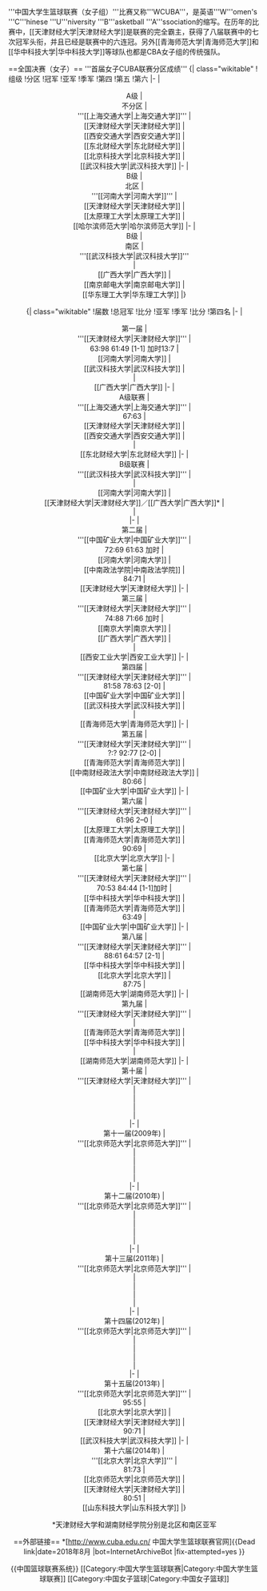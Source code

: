 '''中国大学生篮球联赛（女子组）'''比赛又称'''WCUBA'''，是英语'''W'''omen's '''C'''hinese '''U'''niversity '''B'''asketball '''A'''ssociation的缩写。在历年的比赛中，[[天津财经大学|天津财经大学]]是联赛的完全霸主，获得了八届联赛中的七次冠军头衔，并且已经是联赛中的六连冠。另外[[青海师范大学|青海师范大学]]和[[华中科技大学|华中科技大学]]等球队也都是CBA女子组的传统强队。

==全国决赛（女子）==
'''首届女子CUBA联赛分区成绩'''
{| class="wikitable"
!组级
!分区
!冠军
!亚军
!季军
!第四
!第五
!第六
|-
|<center>A级
|<center>不分区
|<center>'''[[上海交通大学|上海交通大学]]''' 
|<center>[[天津财经大学|天津财经大学]]
|<center>[[西安交通大学|西安交通大学]] 
|<center>[[东北财经大学|东北财经大学]]
|<center>[[北京科技大学|北京科技大学]] 
|<center>[[武汉科技大学|武汉科技大学]]
|-
|<center>B级
|<center>北区
|<center>'''[[河南大学|河南大学]]'''
|<center>[[天津财经大学|天津财经大学]]
|<center>[[太原理工大学|太原理工大学]] 
|<center>[[哈尔滨师范大学|哈尔滨师范大学]]
|-
|<center>B级
|<center>南区
|<center>'''[[武汉科技大学|武汉科技大学]]'''   
|<center>[[广西大学|广西大学]] 
|<center>[[南京邮电大学|南京邮电大学]]
|<center>[[华东理工大学|华东理工大学]]
|}

{| class="wikitable"
!届数
!总冠军
!比分
!亚军
!季军
!比分
!第四名
|-
|<center>第一届
|<center>'''[[天津财经大学|天津财经大学]]'''
|<center>63:98 61:49 [1-1] 加时13:7
|<center>[[河南大学|河南大学]]
|<center>[[武汉科技大学|武汉科技大学]]
|<center>
|<center>[[广西大学|广西大学]]
|-
|<center>A级联赛
|<center>'''[[上海交通大学|上海交通大学]]'''
|<center>67:63
|<center>[[天津财经大学|天津财经大学]]
|<center>[[西安交通大学|西安交通大学]]
|<center>
|<center>[[东北财经大学|东北财经大学]]
|-
|<center>B级联赛
|<center>'''[[武汉科技大学|武汉科技大学]]'''
|<center>
|<center>[[河南大学|河南大学]]
|<center>[[天津财经大学|天津财经大学]]／[[广西大学|广西大学]]*
|<center>
|<center>
|-
|<center>第二届
|<center>'''[[中国矿业大学|中国矿业大学]]'''
|<center>72:69 61:63 加时
|<center>[[河南大学|河南大学]]
|<center>[[中南政法学院|中南政法学院]]
|<center>84:71
|<center>[[天津财经大学|天津财经大学]]
|-
|<center>第三届
|<center>'''[[天津财经大学|天津财经大学]]'''
|<center>74:88 71:66 加时
|<center>[[南京大学|南京大学]]
|<center>[[广西大学|广西大学]]
|<center>
|<center>[[西安工业大学|西安工业大学]]
|-
|<center>第四届
|<center>'''[[天津财经大学|天津财经大学]]'''
|<center>81:58 78:63 [2-0]
|<center>[[中国矿业大学|中国矿业大学]]
|<center>[[武汉科技大学|武汉科技大学]]
|<center>
|<center>[[青海师范大学|青海师范大学]]
|-
|<center>第五届
|<center>'''[[天津财经大学|天津财经大学]]'''
|<center>?:? 92:77 [2-0]
|<center>[[青海师范大学|青海师范大学]]
|<center>[[中南财经政法大学|中南财经政法大学]]
|<center>80:66
|<center>[[中国矿业大学|中国矿业大学]]
|-
|<center>第六届
|<center>'''[[天津财经大学|天津财经大学]]'''
|<center>61:96 2–0
|<center>[[太原理工大学|太原理工大学]]
|<center>[[青海师范大学|青海师范大学]]
|<center>90:69
|<center>[[北京大学|北京大学]]
|-
|<center>第七届
|<center>'''[[天津财经大学|天津财经大学]]'''
|<center>70:53 84:44 [1-1]加时
|<center>[[华中科技大学|华中科技大学]]
|<center>[[青海师范大学|青海师范大学]]
|<center>63:49
|<center>[[中国矿业大学|中国矿业大学]]
|-
|<center>第八届
|<center>'''[[天津财经大学|天津财经大学]]'''
|<center>88:61 64:57 [2-1]
|<center>[[华中科技大学|华中科技大学]]
|<center>[[北京大学|北京大学]]
|<center>87:75
|<center>[[湖南师范大学|湖南师范大学]]
|-
|<center>第九届
|<center>'''[[天津财经大学|天津财经大学]]'''
|<center>
|<center>[[青海师范大学|青海师范大学]]
|<center>[[华中科技大学|华中科技大学]]
|<center>
|<center>[[湖南师范大学|湖南师范大学]]
|-
|<center>第十届
|<center>'''[[天津财经大学|天津财经大学]]'''
|<center>
|<center>
|<center>
|<center>
|<center>
|-
|<center>第十一届(2009年)
|<center>'''[[北京师范大学|北京师范大学]]'''
|<center>
|<center>
|<center>
|<center>
|<center>
|-
|<center>第十二届(2010年)
|<center>'''[[北京师范大学|北京师范大学]]'''
|<center>
|<center>
|<center>
|<center>
|<center>
|-
|<center>第十三届(2011年)
|<center>'''[[北京师范大学|北京师范大学]]'''
|<center>
|<center>
|<center>
|<center>
|<center>
|-
|<center>第十四届(2012年)
|<center>'''[[北京师范大学|北京师范大学]]'''
|<center>
|<center>
|<center>
|<center>
|<center>
|-
|<center>第十五届(2013年)
|<center>'''[[北京师范大学|北京师范大学]]'''
|<center>95:55
|<center>[[北京大学|北京大学]]
|<center>[[天津财经大学|天津财经大学]]
|<center>90:71
|<center>[[武汉科技大学|武汉科技大学]]
|-
|<center>第十六届(2014年)
|<center>'''[[北京大学|北京大学]]'''
|<center>81:73
|<center>[[北京师范大学|北京师范大学]]
|<center>[[天津财经大学|天津财经大学]]
|<center>80:51
|<center>[[山东科技大学|山东科技大学]]
|}

*天津财经大学和湖南财经学院分别是北区和南区亚军

==外部链接==
*[http://www.cuba.edu.cn/ 中国大学生篮球联赛官网]{{Dead link|date=2018年8月 |bot=InternetArchiveBot |fix-attempted=yes }}

{{中国篮球联赛系统}}
[[Category:中国大学生篮球联赛|Category:中国大学生篮球联赛]]
[[Category:中国女子篮球|Category:中国女子篮球]]